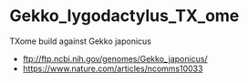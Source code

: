 # Gekko_lygodactylus_TX_ome

TXome build against Gekko japonicus 
  - ftp://ftp.ncbi.nih.gov/genomes/Gekko_japonicus/
  - https://www.nature.com/articles/ncomms10033
